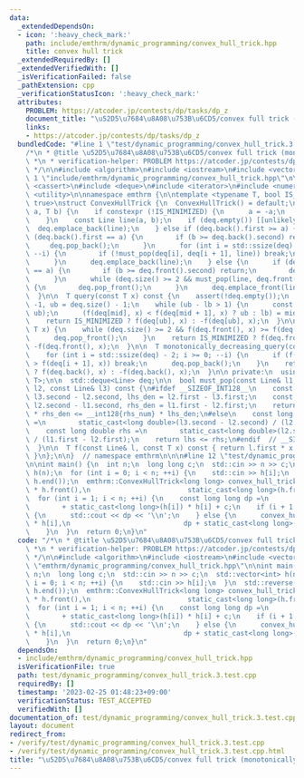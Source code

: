 ```yaml
---
data:
  _extendedDependsOn:
  - icon: ':heavy_check_mark:'
    path: include/emthrm/dynamic_programming/convex_hull_trick.hpp
    title: convex hull trick
  _extendedRequiredBy: []
  _extendedVerifiedWith: []
  _isVerificationFailed: false
  _pathExtension: cpp
  _verificationStatusIcon: ':heavy_check_mark:'
  attributes:
    PROBLEM: https://atcoder.jp/contests/dp/tasks/dp_z
    document_title: "\u52D5\u7684\u8A08\u753B\u6CD5/convex full trick (monotonically_decreasing_query(x))"
    links:
    - https://atcoder.jp/contests/dp/tasks/dp_z
  bundledCode: "#line 1 \"test/dynamic_programming/convex_hull_trick.3.test.cpp\"\n\
    /*\n * @title \u52D5\u7684\u8A08\u753B\u6CD5/convex full trick (monotonically_decreasing_query(x))\n\
    \ *\n * verification-helper: PROBLEM https://atcoder.jp/contests/dp/tasks/dp_z\n\
    \ */\n\n#include <algorithm>\n#include <iostream>\n#include <vector>\n\n#line\
    \ 1 \"include/emthrm/dynamic_programming/convex_hull_trick.hpp\"\n\n\n\n#include\
    \ <cassert>\n#include <deque>\n#include <iterator>\n#include <numeric>\n#include\
    \ <utility>\n\nnamespace emthrm {\n\ntemplate <typename T, bool IS_MINIMIZED =\
    \ true>\nstruct ConvexHullTrick {\n  ConvexHullTrick() = default;\n\n  void add(T\
    \ a, T b) {\n    if constexpr (!IS_MINIMIZED) {\n      a = -a;\n      b = -b;\n\
    \    }\n    const Line line(a, b);\n    if (deq.empty()) [[unlikely]] {\n    \
    \  deq.emplace_back(line);\n    } else if (deq.back().first >= a) {\n      if\
    \ (deq.back().first == a) {\n        if (b >= deq.back().second) return;\n   \
    \     deq.pop_back();\n      }\n      for (int i = std::ssize(deq) - 2; i >= 0;\
    \ --i) {\n        if (!must_pop(deq[i], deq[i + 1], line)) break;\n        deq.pop_back();\n\
    \      }\n      deq.emplace_back(line);\n    } else {\n      if (deq.front().first\
    \ == a) {\n        if (b >= deq.front().second) return;\n        deq.pop_front();\n\
    \      }\n      while (deq.size() >= 2 && must_pop(line, deq.front(), deq[1]))\
    \ {\n        deq.pop_front();\n      }\n      deq.emplace_front(line);\n    }\n\
    \  }\n\n  T query(const T x) const {\n    assert(!deq.empty());\n    int lb =\
    \ -1, ub = deq.size() - 1;\n    while (ub - lb > 1) {\n      const int mid = std::midpoint(lb,\
    \ ub);\n      (f(deq[mid], x) < f(deq[mid + 1], x) ? ub : lb) = mid;\n    }\n\
    \    return IS_MINIMIZED ? f(deq[ub], x) : -f(deq[ub], x);\n  }\n\n  T monotonically_increasing_query(const\
    \ T x) {\n    while (deq.size() >= 2 && f(deq.front(), x) >= f(deq[1], x)) {\n\
    \      deq.pop_front();\n    }\n    return IS_MINIMIZED ? f(deq.front(), x) :\
    \ -f(deq.front(), x);\n  }\n\n  T monotonically_decreasing_query(const T x) {\n\
    \    for (int i = std::ssize(deq) - 2; i >= 0; --i) {\n      if (f(deq[i], x)\
    \ > f(deq[i + 1], x)) break;\n      deq.pop_back();\n    }\n    return IS_MINIMIZED\
    \ ? f(deq.back(), x) : -f(deq.back(), x);\n  }\n\n private:\n  using Line = std::pair<T,\
    \ T>;\n\n  std::deque<Line> deq;\n\n  bool must_pop(const Line& l1, const Line&\
    \ l2, const Line& l3) const {\n#ifdef __SIZEOF_INT128__\n    const T lhs_num =\
    \ l3.second - l2.second, lhs_den = l2.first - l3.first;\n    const T rhs_num =\
    \ l2.second - l1.second, rhs_den = l1.first - l2.first;\n    return __int128{lhs_num}\
    \ * rhs_den <= __int128{rhs_num} * lhs_den;\n#else\n    const long double lhs\
    \ =\n        static_cast<long double>(l3.second - l2.second) / (l2.first - l3.first);\n\
    \    const long double rhs =\n        static_cast<long double>(l2.second - l1.second)\
    \ / (l1.first - l2.first);\n    return lhs <= rhs;\n#endif  // __SIZEOF_INT128__\n\
    \  }\n\n  T f(const Line& l, const T x) const { return l.first * x + l.second;\
    \ }\n};\n\n}  // namespace emthrm\n\n\n#line 12 \"test/dynamic_programming/convex_hull_trick.3.test.cpp\"\
    \n\nint main() {\n  int n;\n  long long c;\n  std::cin >> n >> c;\n  std::vector<int>\
    \ h(n);\n  for (int i = 0; i < n; ++i) {\n    std::cin >> h[i];\n  }\n  std::reverse(h.begin(),\
    \ h.end());\n  emthrm::ConvexHullTrick<long long> convex_hull_trick;\n  convex_hull_trick.add(-2\
    \ * h.front(),\n                        static_cast<long long>(h.front()) * h.front());\n\
    \  for (int i = 1; i < n; ++i) {\n    const long long dp =\n        convex_hull_trick.monotonically_decreasing_query(h[i])\n\
    \        + static_cast<long long>(h[i]) * h[i] + c;\n    if (i + 1 == n) [[unlikely]]\
    \ {\n      std::cout << dp << '\\n';\n    } else {\n      convex_hull_trick.add(-2\
    \ * h[i],\n                            dp + static_cast<long long>(h[i]) * h[i]);\n\
    \    }\n  }\n  return 0;\n}\n"
  code: "/*\n * @title \u52D5\u7684\u8A08\u753B\u6CD5/convex full trick (monotonically_decreasing_query(x))\n\
    \ *\n * verification-helper: PROBLEM https://atcoder.jp/contests/dp/tasks/dp_z\n\
    \ */\n\n#include <algorithm>\n#include <iostream>\n#include <vector>\n\n#include\
    \ \"emthrm/dynamic_programming/convex_hull_trick.hpp\"\n\nint main() {\n  int\
    \ n;\n  long long c;\n  std::cin >> n >> c;\n  std::vector<int> h(n);\n  for (int\
    \ i = 0; i < n; ++i) {\n    std::cin >> h[i];\n  }\n  std::reverse(h.begin(),\
    \ h.end());\n  emthrm::ConvexHullTrick<long long> convex_hull_trick;\n  convex_hull_trick.add(-2\
    \ * h.front(),\n                        static_cast<long long>(h.front()) * h.front());\n\
    \  for (int i = 1; i < n; ++i) {\n    const long long dp =\n        convex_hull_trick.monotonically_decreasing_query(h[i])\n\
    \        + static_cast<long long>(h[i]) * h[i] + c;\n    if (i + 1 == n) [[unlikely]]\
    \ {\n      std::cout << dp << '\\n';\n    } else {\n      convex_hull_trick.add(-2\
    \ * h[i],\n                            dp + static_cast<long long>(h[i]) * h[i]);\n\
    \    }\n  }\n  return 0;\n}\n"
  dependsOn:
  - include/emthrm/dynamic_programming/convex_hull_trick.hpp
  isVerificationFile: true
  path: test/dynamic_programming/convex_hull_trick.3.test.cpp
  requiredBy: []
  timestamp: '2023-02-25 01:48:23+09:00'
  verificationStatus: TEST_ACCEPTED
  verifiedWith: []
documentation_of: test/dynamic_programming/convex_hull_trick.3.test.cpp
layout: document
redirect_from:
- /verify/test/dynamic_programming/convex_hull_trick.3.test.cpp
- /verify/test/dynamic_programming/convex_hull_trick.3.test.cpp.html
title: "\u52D5\u7684\u8A08\u753B\u6CD5/convex full trick (monotonically_decreasing_query(x))"
---
```

